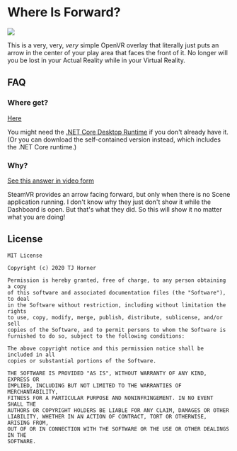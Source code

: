 # Where Is Forward?

![](https://user-images.githubusercontent.com/2646487/99765530-43421a80-2acd-11eb-9d02-a58aceb0f58c.png)

This is a very, very, _very_ simple OpenVR overlay that literally just puts an arrow in the center of your play area that faces the front of it. No longer will you be lost in your Actual Reality while in your Virtual Reality.

## FAQ

### Where get?

[Here](https://github.com/tjhorner/WhereIsForward/releases)

You might need the [.NET Core Desktop Runtime](https://download.visualstudio.microsoft.com/download/pr/1b3a8899-127a-4465-a3c2-7ce5e4feb07b/1e153ad470768baa40ed3f57e6e7a9d8/windowsdesktop-runtime-5.0.0-win-x64.exe) if you don't already have it. (Or you can download the self-contained version instead, which includes the .NET Core runtime.)

### Why?

[See this answer in video form](https://twitter.com/tjhorner/status/1329667055478566915)

SteamVR provides an arrow facing forward, but only when there is no Scene application running. I don't know why they just don't show it while the Dashboard is open. But that's what they did. So this will show it no matter what you are doing!

## License

```
MIT License

Copyright (c) 2020 TJ Horner

Permission is hereby granted, free of charge, to any person obtaining a copy
of this software and associated documentation files (the "Software"), to deal
in the Software without restriction, including without limitation the rights
to use, copy, modify, merge, publish, distribute, sublicense, and/or sell
copies of the Software, and to permit persons to whom the Software is
furnished to do so, subject to the following conditions:

The above copyright notice and this permission notice shall be included in all
copies or substantial portions of the Software.

THE SOFTWARE IS PROVIDED "AS IS", WITHOUT WARRANTY OF ANY KIND, EXPRESS OR
IMPLIED, INCLUDING BUT NOT LIMITED TO THE WARRANTIES OF MERCHANTABILITY,
FITNESS FOR A PARTICULAR PURPOSE AND NONINFRINGEMENT. IN NO EVENT SHALL THE
AUTHORS OR COPYRIGHT HOLDERS BE LIABLE FOR ANY CLAIM, DAMAGES OR OTHER
LIABILITY, WHETHER IN AN ACTION OF CONTRACT, TORT OR OTHERWISE, ARISING FROM,
OUT OF OR IN CONNECTION WITH THE SOFTWARE OR THE USE OR OTHER DEALINGS IN THE
SOFTWARE.
```